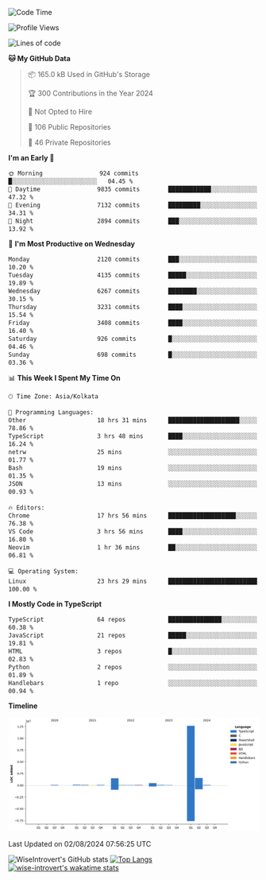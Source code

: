 <!--START_SECTION:waka-->
![Code Time](http://img.shields.io/badge/Code%20Time-1%2C998%20hrs%2051%20mins-blue)

![Profile Views](http://img.shields.io/badge/Profile%20Views-17-blue)

![Lines of code](https://img.shields.io/badge/From%20Hello%20World%20I%27ve%20Written-17.0%20million%20lines%20of%20code-blue)

**🐱 My GitHub Data** 

> 📦 165.0 kB Used in GitHub's Storage 
 > 
> 🏆 300 Contributions in the Year 2024
 > 
> 🚫 Not Opted to Hire
 > 
> 📜 106 Public Repositories 
 > 
> 🔑 46 Private Repositories 
 > 
**I'm an Early 🐤** 

```text
🌞 Morning                924 commits         █░░░░░░░░░░░░░░░░░░░░░░░░   04.45 % 
🌆 Daytime                9835 commits        ████████████░░░░░░░░░░░░░   47.32 % 
🌃 Evening                7132 commits        █████████░░░░░░░░░░░░░░░░   34.31 % 
🌙 Night                  2894 commits        ███░░░░░░░░░░░░░░░░░░░░░░   13.92 % 
```
📅 **I'm Most Productive on Wednesday** 

```text
Monday                   2120 commits        ███░░░░░░░░░░░░░░░░░░░░░░   10.20 % 
Tuesday                  4135 commits        █████░░░░░░░░░░░░░░░░░░░░   19.89 % 
Wednesday                6267 commits        ████████░░░░░░░░░░░░░░░░░   30.15 % 
Thursday                 3231 commits        ████░░░░░░░░░░░░░░░░░░░░░   15.54 % 
Friday                   3408 commits        ████░░░░░░░░░░░░░░░░░░░░░   16.40 % 
Saturday                 926 commits         █░░░░░░░░░░░░░░░░░░░░░░░░   04.46 % 
Sunday                   698 commits         █░░░░░░░░░░░░░░░░░░░░░░░░   03.36 % 
```


📊 **This Week I Spent My Time On** 

```text
🕑︎ Time Zone: Asia/Kolkata

💬 Programming Languages: 
Other                    18 hrs 31 mins      ████████████████████░░░░░   78.86 % 
TypeScript               3 hrs 48 mins       ████░░░░░░░░░░░░░░░░░░░░░   16.24 % 
netrw                    25 mins             ░░░░░░░░░░░░░░░░░░░░░░░░░   01.77 % 
Bash                     19 mins             ░░░░░░░░░░░░░░░░░░░░░░░░░   01.35 % 
JSON                     13 mins             ░░░░░░░░░░░░░░░░░░░░░░░░░   00.93 % 

🔥 Editors: 
Chrome                   17 hrs 56 mins      ███████████████████░░░░░░   76.38 % 
VS Code                  3 hrs 56 mins       ████░░░░░░░░░░░░░░░░░░░░░   16.80 % 
Neovim                   1 hr 36 mins        ██░░░░░░░░░░░░░░░░░░░░░░░   06.81 % 

💻 Operating System: 
Linux                    23 hrs 29 mins      █████████████████████████   100.00 % 
```

**I Mostly Code in TypeScript** 

```text
TypeScript               64 repos            ███████████████░░░░░░░░░░   60.38 % 
JavaScript               21 repos            █████░░░░░░░░░░░░░░░░░░░░   19.81 % 
HTML                     3 repos             █░░░░░░░░░░░░░░░░░░░░░░░░   02.83 % 
Python                   2 repos             ░░░░░░░░░░░░░░░░░░░░░░░░░   01.89 % 
Handlebars               1 repo              ░░░░░░░░░░░░░░░░░░░░░░░░░   00.94 % 
```



**Timeline**

![Lines of Code chart](https://raw.githubusercontent.com/wise-introvert/wise-introvert/master/assets/bar_graph.png)


 Last Updated on 02/08/2024 07:56:25 UTC
<!--END_SECTION:waka-->

![WiseIntrovert's GitHub stats](https://github-readme-stats.vercel.app/api?username=wise-introvert&count_private=true&show_icons=true)
[![Top Langs](https://github-readme-stats.vercel.app/api/top-langs/?username=wise-introvert&langs_count=10)](https://github.com/anuraghazra/github-readme-stats)
[![wise-introvert's wakatime stats](https://github-readme-stats.vercel.app/api/wakatime?username=wiseintrovert)](https://github.com/anuraghazra/github-readme-stats)
